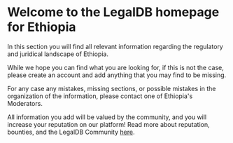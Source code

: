 <!-- TITLE: Ethiopia -->
<!-- SUBTITLE: Welcome to the legalDB home of Ethiopia -->

# Welcome to the LegalDB homepage for Ethiopia

In this section you will find all relevant information regarding the regulatory and juridical landscape of Ethiopia.

While we hope you can find what you are looking for, if this is not the case, please create an account and add anything that you may find to be missing.

For any case any mistakes, missing sections, or possible mistakes in the organization of the information, please contact one of Ethiopia's Moderators.

All information you add will be valued by the community, and you will increase your reputation on our platform! Read more about reputation, bounties, and the LegalDB Community [here](http://legaldb.herokuapp.com/legaldb/community).
